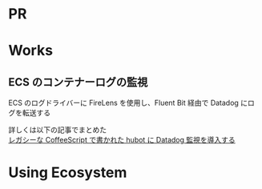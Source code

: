 # PR

# Works

## ECS のコンテナーログの監視

ECS のログドライバーに FireLens を使用し、Fluent Bit 経由で Datadog にログを転送する

詳しくは以下の記事でまとめた  
[レガシーな CoffeeScript で書かれた hubot に Datadog 監視を導入する](https://kurosame-th.hatenadiary.com/entry/2020/11/10/102431)

# Using Ecosystem
